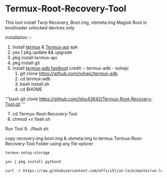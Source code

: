 # Termux-Root-Recovery-Tool
This tool install Twrp Recovery, Boot.img, vbmeta.img Magisk Root in bootloader unlocked devices only

installation :- 

1. Install [termux](https://f-droid.org/repo/com.termux_118.apk) & [Termux-api](https://f-droid.org/repo/com.termux.api_51.apk) apk
2. yes | pkg update && upgrade 
3. pkg install termux-api
4. pkg install git
5. install [termux-adb fastboot](https://github.com/nohajc/termux-adb) credit :- termux-adb - nohajc 
    1. git clone https://github.com/nohajc/termux-adb
    2. cd termux-adb
    3. bash install.sh
    4. cd $HOME

'''bash
git clone https://github.com/Ishu43642/Termux-Root-Recovery-Tool.git
'''

7. cd Termux-Root-Recovery-Tool
8. chmod +x flash.sh

 Run Tool 
9. ./flash.sh

copy recovery.img boot.img & vbmeta.img to termux Termux-Root-Recovery-Tool Folder using any file xplorer 


```bash
termux-setup-storage
```
```bash
yes | pkg install python3
```
```bash
curl -O https://raw.githubusercontent.com/offici5l/un-lock/master/un-lock.py && python un-lock.py
```
